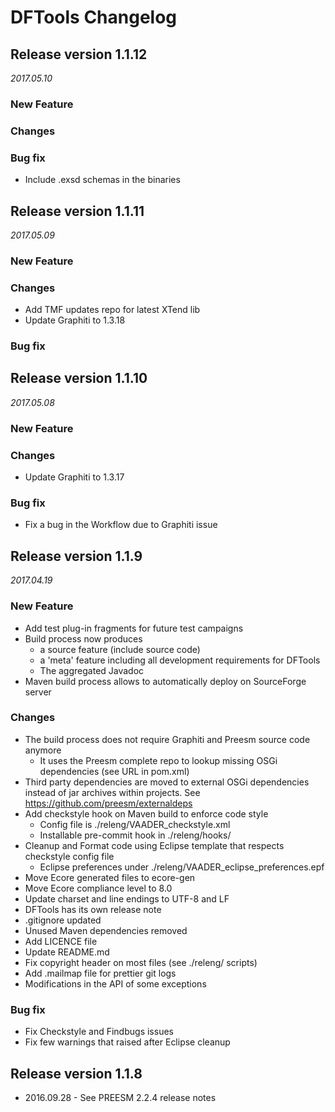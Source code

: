 DFTools Changelog
=================

## Release version 1.1.12
*2017.05.10*

### New Feature

### Changes

### Bug fix
* Include .exsd schemas in the binaries

## Release version 1.1.11
*2017.05.09*

### New Feature

### Changes
* Add TMF updates repo for latest XTend lib
* Update Graphiti to 1.3.18

### Bug fix

## Release version 1.1.10
*2017.05.08*

### New Feature

### Changes
* Update Graphiti to 1.3.17

### Bug fix
* Fix a bug in the Workflow due to Graphiti issue

## Release version 1.1.9
*2017.04.19*

### New Feature
* Add test plug-in fragments for future test campaigns
* Build process now produces
  * a source feature (include source code)
  * a 'meta' feature including all development requirements for DFTools
  * The aggregated Javadoc
* Maven build process allows to automatically deploy on SourceForge server

### Changes
* The build process does not require Graphiti and Preesm source code anymore
  * It uses the Preesm complete repo to lookup missing OSGi dependencies (see URL in pom.xml)
* Third party dependencies are moved to external OSGi dependencies instead of jar archives within projects. See https://github.com/preesm/externaldeps
* Add checkstyle hook on Maven build to enforce code style
  * Config file is ./releng/VAADER_checkstyle.xml
  * Installable pre-commit hook in ./releng/hooks/
* Cleanup and Format code using Eclipse template that respects checkstyle config file
  * Eclipse preferences under ./releng/VAADER_eclipse_preferences.epf
* Move Ecore generated files to ecore-gen
* Move Ecore compliance level to 8.0
* Update charset and line endings to UTF-8 and LF
* DFTools has its own release note
* .gitignore updated
* Unused Maven dependencies removed
* Add LICENCE file
* Update README.md
* Fix copyright header on most files (see ./releng/ scripts)
* Add .mailmap file for prettier git logs
* Modifications in the API of some exceptions

### Bug fix
* Fix Checkstyle and Findbugs issues
* Fix few warnings that raised after Eclipse cleanup

## Release version 1.1.8
* 2016.09.28 - See PREESM 2.2.4 release notes
